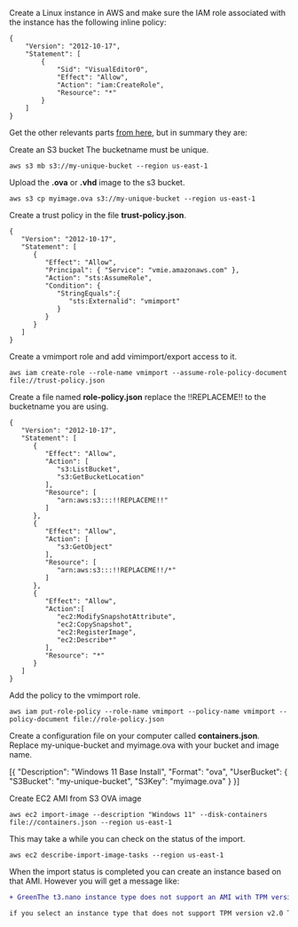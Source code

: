 Create a Linux instance in AWS and make sure the IAM role associated with the instance has the following inline policy:

```
{
    "Version": "2012-10-17",
    "Statement": [
        {
            "Sid": "VisualEditor0",
            "Effect": "Allow",
            "Action": "iam:CreateRole",
            "Resource": "*"
        }
    ]
}
```

Get the other relevants parts [from here](http://peterforgacs.github.io/2017/04/14/How-to-create-and-run-a-custom-Windows-10-virtual-machine-on-Amazon-AWS-EC2/), but in summary they are:


Create an S3 bucket
The bucketname must be unique.
```
aws s3 mb s3://my-unique-bucket --region us-east-1
```
Upload the **.ova** or **.vhd** image to the s3 bucket.
```
aws s3 cp myimage.ova s3://my-unique-bucket --region us-east-1
```
Create a trust policy in the file **trust-policy.json**.
```
{
   "Version": "2012-10-17",
   "Statement": [
      {
         "Effect": "Allow",
         "Principal": { "Service": "vmie.amazonaws.com" },
         "Action": "sts:AssumeRole",
         "Condition": {
            "StringEquals":{
               "sts:Externalid": "vmimport"
            }
         }
      }
   ]
}
```
Create a vmimport role and add vimimport/export access to it.
```
aws iam create-role --role-name vmimport --assume-role-policy-document file://trust-policy.json
```
Create a file named **role-policy.json** replace the !!REPLACEME!! to the bucketname you are using.
```
{
   "Version": "2012-10-17",
   "Statement": [
      {
         "Effect": "Allow",
         "Action": [
            "s3:ListBucket",
            "s3:GetBucketLocation"
         ],
         "Resource": [
            "arn:aws:s3:::!!REPLACEME!!"
         ]
      },
      {
         "Effect": "Allow",
         "Action": [
            "s3:GetObject"
         ],
         "Resource": [
            "arn:aws:s3:::!!REPLACEME!!/*"
         ]
      },
      {
         "Effect": "Allow",
         "Action":[
            "ec2:ModifySnapshotAttribute",
            "ec2:CopySnapshot",
            "ec2:RegisterImage",
            "ec2:Describe*"
         ],
         "Resource": "*"
      }
   ]
}
```
Add the policy to the vmimport role.
```
aws iam put-role-policy --role-name vmimport --policy-name vmimport --policy-document file://role-policy.json
```
Create a configuration file on your computer called **containers.json**.
Replace my-unique-bucket and myimage.ova with your bucket and image name.

[{ "Description": "Windows 11 Base Install", "Format": "ova", "UserBucket": { "S3Bucket": "my-unique-bucket", "S3Key": "myimage.ova" } }]

Create EC2 AMI from S3 OVA image
```
aws ec2 import-image --description "Windows 11" --disk-containers file://containers.json --region us-east-1
```
This may take a while you can check on the status of the import.
```
aws ec2 describe-import-image-tasks --region us-east-1
```
When the import status is completed you can create an instance based on that AMI. However you will get a message like:

````diff
+ GreenThe t3.nano instance type does not support an AMI with TPM version v2.0. Specify an instance type that supports TPM version v2.0, and try again.

if you select an instance type that does not support TPM version v2.0 The lowest priced [instances that I found that supports TPM version v2.0](https://docs.aws.amazon.com/AWSEC2/latest/WindowsGuide/enable-nitrotpm-prerequisites.html) are C5 instances.
